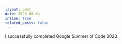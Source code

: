 ```yaml
---
layout: post
date: 2023-09-04
inline: true
related_posts: false
---
```


I successfully completed Google Summer of Code 2023
